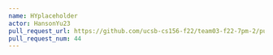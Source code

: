 ```yaml
---
name: HYplaceholder
actor: HansonYu23
pull_request_url: https://github.com/ucsb-cs156-f22/team03-f22-7pm-2/pull/44
pull_request_num: 44
---
```

